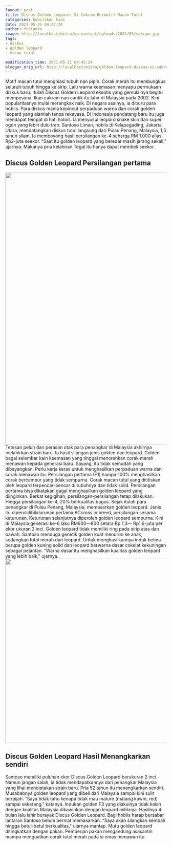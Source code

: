 ```yaml
---
layout: post
title: Discus Golden Leopard: Si Cakram Bermotif Macan Tutul
categories: hobi|ikan hias
date: 2021-05-31 04:42:24
author: Yudianto
image: http://localhost/mitra/wp-content/uploads/2021/05/cakram.jpg
tags:
- diskus
- golden leopard
- macan tutul

modification_time: 2021-05-31 04:42:24
blogger_orig_url: http://localhost/mitra/golden-leopard-diskus-si-cakram.html
---
```


Motif macan tutul menghiasi tubuh nan pipih. Corak merah itu membungkus seluruh tubuh hingga ke sirip. Lalu warna keemasan menyapu permukaan diskus baru. Itulah Discus Golden Leopard eksotis yang gemulainya begitu mempesona.
Ikan cakram nan cantik itu lahir di Malaysia pada 2002. Kini popularitasnya mulai merangkak naik. Di negara asalnya, ia diburu para hobiis. Para diskus mania kepincut perpaduan warna dan corak golden leopard yang alamiah tanpa rekayasa. Di Indonesia pendatang baru itu juga mendapat tempat di hati hobiis.
la menyusul leopard snake skin dan super ogon yang lebih dulu tren. Santoso Liman, hobiis di Kelapagading, Jakarta Utara, mendatangkan diskus tutul langsung dari Pulau Penang, Malaysia, 1,5 tahun silam. Ia memboyong hasil persilangan ke-4 seharga RM 1.000 alias Rp2-juta seekor. “Saat itu golden leopard yang beredar masih jarang sekali," ujarnya. Makanya pria kelahiran Tegal itu hanya dapat membeli seekor.
<h2 id="panjang">Discus Golden Leopard Persilangan pertama</h2>
<a href="http://127.0.0.1/mitra/wp-content/uploads/2021/05/diskus.jpg"><img class="aligncenter size-full wp-image-11814" src="http://127.0.0.1/mitra/wp-content/uploads/2021/05/diskus.jpg" alt="" width="1511" height="850" /></a>
Tetesan peluh dan perasan otak para penangkar di Malaysia akhirnya melahirkan strain baru. Ia hasil silangan jenis golden dan leopard. Golden bagai selembar kain keemasan yang tinggal menorehkan corak merah menawan kepada generasi baru. Sayang, itu tidak semudah yang dibayangkan. Perlu kerja keras untuk menghasilkan perpaduan warna dan corak menawan itu.
Persilangan pertama (F1) hampir 100% menghasilkan corak bercampur yang tidak sempurna. Corak macan tutul yang dititiskan oleh leopard terpencar-pencar di tubuhnya dan tidak solid. Persilangan pertama bisa dikatakan gagal menghasilkan golden leopard yang diinginkan.
Berkat kegigihan, persilangan-persilangan tetap dilakukan. Hingga persilangan ke-4, 20% berkualitas bagus. Sejak itulah para penangkar di Pulau Penang, Malaysia, memasarkan golden leopard. Jenis itu diperolclibilalurunan pertama ACcross in breed, persilangan sesama keturunan. Keturunan selanjutnya diperoleh golden leopard sempurna. Kini di Malaysia generasi ke-6 laku RM600—800 setara Rp 1,3— Rp1,6-juta per ekor ukuran 2 inci.
Golden leopard tidak memiliki ring pada sirip atas dan bawah. Santoso menduga genetik golden kuat menurun ke anak, sedangkan totol merah dari leopard. Untuk menghasilkannya induk betina berupa golden kuning solid dan leopard berwarna dasar cokelat kekuningan sebagai pejantan. “Warna dasar itu menghasilkan kualitas golden leopard yang lebih baik," ujarnya.
<a href="http://127.0.0.1/mitra/wp-content/uploads/2021/05/Golden-Leopard-Diskus.jpg"><img class="aligncenter wp-image-19741 size-large" src="http://127.0.0.1/mitra/wp-content/uploads/2021/05/Golden-Leopard-Diskus-1024x576.jpg" alt="" width="1024" height="576" /></a>
<h2 id="Menangkar">Discus Golden Leopard Hasil Menangkarkan sendiri</h2>
Santoso memiliki puluhan ekor Discus Golden Leopard berukuran 2 inci. Namun jangan salah, ia tidak mendapatkannya dari penangkar Malaysia yang lihai menciptakan strain baru. Pria 52 tahun itu menangkarkan sendiri. Musababnya golden leopard yang dibeli dari Malaysia sampai kini sulit berpijah. “Saya tidak tahu kenapa tidak mau mature (matang kawin, red) sampai sekarang," katanya.
Indukan golden F3 yang diakuinya tidak kalah dengan kualitas Malaysia dikawinkan dengan leopard miliknya.
Hasilnya 4 bulan lalu lahir burayak Discus Golden Leopard. Bagi hobiis harap bersabar lantaran Santoso belum berniat memasarkan. “Saya akan silangkan kembali hingga betul-betul berkualitas," ujarnya mantap. Mutu golden leopard ditingkatkan dengan pakan. Pemberian pakan mengandung asasantin mampu menguatkan corak tutul merah pada si emas menawan itu.

